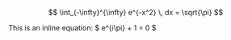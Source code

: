 <script src="https://polyfill.io/v3/polyfill.min.js?features=es6"></script>
<script id="MathJax-script" async src="https://cdn.jsdelivr.net/npm/mathjax@3/es5/tex-mml-chtml.js"></script>
<script>MathJax = {tex: {inlineMath: [["$", "$"]]}}</script>

$$
\int_{-\infty}^{\infty} e^{-x^2} \, dx = \sqrt{\pi}
$$

This is an inline equation: $ e^{i\pi} + 1 = 0 $
